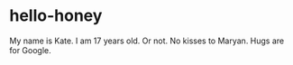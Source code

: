 # hello-honey
My name is Kate. I am 17 years old. Or not. No kisses to Maryan. Hugs are for Google.
